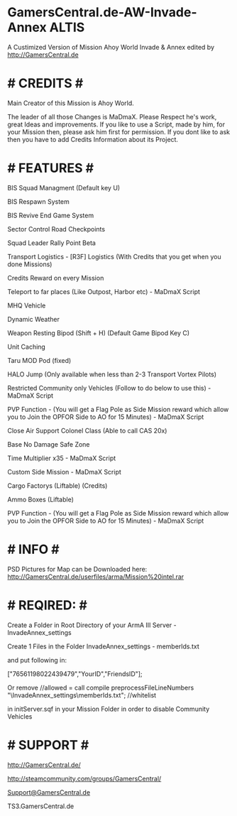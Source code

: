 # GamersCentral.de-AW-Invade-Annex ALTIS

A Custimized Version of Mission Ahoy World Invade & Annex edited by http://GamersCentral.de

# # CREDITS # #
Main Creator of this Mission is Ahoy World.

The leader of all those Changes is MaDmaX. Please Respect he's work, great Ideas and improvements. If you like to use a Script, made by him, for your Mission then, please ask him first for permission. If you dont like to ask then you have to add Credits Information about its Project.

# # FEATURES # #
BIS Squad Managment (Default key U)

BIS Respawn System

BIS Revive End Game System

Sector Control Road Checkpoints

Squad Leader Rally Point Beta

Transport Logistics - [R3F] Logistics (With Credits that you get when you done Missions)

Credits Reward on every Mission

Teleport to far places (Like Outpost, Harbor etc) - MaDmaX Script

MHQ Vehicle

Dynamic Weather

Weapon Resting Bipod (Shift + H) (Default Game Bipod Key C)

Unit Caching

Taru MOD Pod (fixed)

HALO Jump (Only available when less than 2-3 Transport Vortex Pilots)

Restricted Community only Vehicles (Follow to do below to use this) - MaDmaX Script

PVP Function - (You will get a Flag Pole as Side Mission reward which allow you to Join the OPFOR Side to AO for 15 Minutes) - MaDmaX Script

Close Air Support Colonel Class (Able to call CAS 20x)

Base No Damage Safe Zone

Time Multiplier x35 - MaDmaX Script

Custom Side Mission - MaDmaX Script

Cargo Factorys (Liftable) (Credits)

Ammo Boxes (Liftable)

PVP Function - (You will get a Flag Pole as Side Mission reward which allow you to Join the OPFOR Side to AO for 15 Minutes) - MaDmaX Script
# # INFO # #
PSD Pictures for Map can be Downloaded here: http://GamersCentral.de/userfiles/arma/Mission%20intel.rar

# # REQIRED: # #
Create a Folder in Root Directory of your ArmA III Server - InvadeAnnex_settings

Create 1 Files in the Folder InvadeAnnex_settings - memberIds.txt

and put following in:

["76561198022439479","YourID","FriendsID"];

Or remove
//allowed = call compile preprocessFileLineNumbers "\InvadeAnnex_settings\memberIds.txt"; //whitelist

in initServer.sqf in your Mission Folder in order to disable Community Vehicles
# # SUPPORT # #
http://GamersCentral.de/

http://steamcommunity.com/groups/GamersCentral/

Support@GamersCentral.de

TS3.GamersCentral.de
